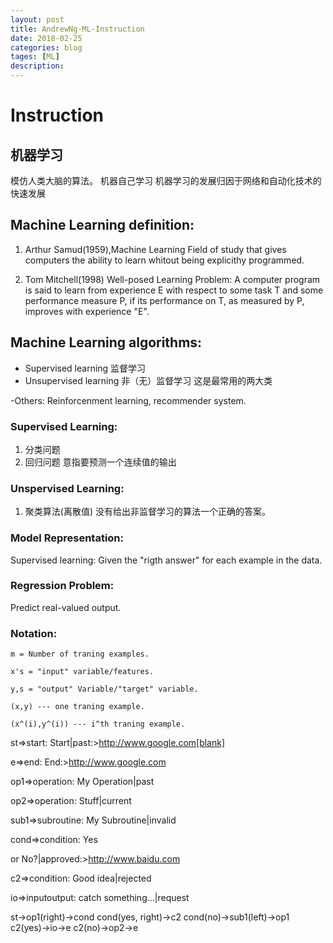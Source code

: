 ```yaml
---
layout: post
title: AndrewNg-ML-Instruction
date: 2018-02-25
categories: blog
tages: [ML]
description: 
---
```


# Instruction

## 机器学习
  模仿人类大脑的算法。
  机器自己学习
  机器学习的发展归因于网络和自动化技术的快速发展

## Machine Learning definition:

1. Arthur Samud(1959),Machine Learning Field of study that gives computers the ability to learn whitout being explicithy programmed.

2. Tom Mitchell(1998) Well-posed Learning Problem: A computer program is said to learn from experience E with respect to some task T and some performance measure P, if its performance on T, as measured by P, improves with experience "E".

## Machine Learning algorithms:
  - Supervised learning 监督学习
  - Unsupervised learning 非（无）监督学习
  这是最常用的两大类

  -Others: Reinforcenment learning, recommender system.

### Supervised Learning:
 1. 分类问题
 2. 回归问题
 意指要预测一个连续值的输出

### Unspervised Learning:
  1. 聚类算法(离散值)
  没有给出非监督学习的算法一个正确的答案。

### Model Representation:
  Supervised learning: Given the "rigth answer" for each example in the data.
### Regression Problem:
  Predict real-valued output.

### Notation:
    m = Number of traning examples.

    x's = "input" variable/features.
    
    y,s = "output" Variable/"target" variable.
    
    (x,y) --- one traning example.
    
    (x^(i),y^(i)) --- i^th traning example.

st=>start: Start|past:>http://www.google.com[blank]

e=>end: End:>http://www.google.com

op1=>operation: My Operation|past

op2=>operation: Stuff|current

sub1=>subroutine: My Subroutine|invalid

cond=>condition: Yes 

or No?|approved:>http://www.baidu.com

c2=>condition: Good idea|rejected

io=>inputoutput: catch something...|request

st->op1(right)->cond
cond(yes, right)->c2
cond(no)->sub1(left)->op1
c2(yes)->io->e
c2(no)->op2->e